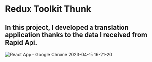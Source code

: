 # Redux Toolkit Thunk
## In this project, I developed a translation application thanks to the data I received from Rapid Api.

![React App - Google Chrome 2023-04-15 16-21-20](https://user-images.githubusercontent.com/114434307/232226680-cff3f164-c667-44f9-b7e3-fd7b453395df.gif)

